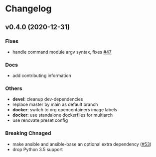 # Changelog

## v0.4.0 (2020-12-31)

### Fixes

- handle command module argv syntax, fixes [#47](https://github.com/thegeeklab/ansible-later/issues/47)

### Docs

- add contributing information

### Others

- **devel**: cleanup dev-dependencies
- replace master by main as default branch
- **docker**: switch to org.opencontainers image labels
- **docker**: use standalone dockerfiles for multiarch
- use renovate preset config

### Breaking Chnaged

- make ansible and ansible-base an optional extra dependency ([#53](https://github.com/thegeeklab/ansible-later/pull/53))
- drop Python 3.5 support
